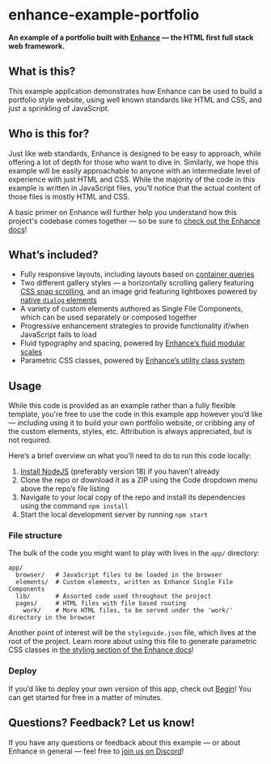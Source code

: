 # enhance-example-portfolio

**An example of a portfolio built with [Enhance](https://enhance.dev) — the HTML first full stack web framework.**

## What is this?
This example application demonstrates how Enhance can be used to build a portfolio style website, using well known standards like HTML and CSS, and just a sprinkling of JavaScript.

## Who is this for?
Just like web standards, Enhance is designed to be easy to approach, while offering a lot of depth for those who want to dive in. Similarly, we hope this example will be easily approachable to anyone with an intermediate level of experience with just HTML and CSS. While the majority of the code in this example is written in JavaScript files, you’ll notice that the actual content of those files is mostly HTML and CSS.

A basic primer on Enhance will further help you understand how this project's codebase comes together — so be sure to [check out the Enhance docs](https://enhance.dev/docs)!

## What’s included?
- Fully responsive layouts, including layouts based on [container queries](https://developer.mozilla.org/en-US/docs/Web/CSS/CSS_container_queries)
- Two different gallery styles — a horizontally scrolling gallery featuring [CSS snap scrolling](https://developer.mozilla.org/en-US/docs/Web/CSS/CSS_scroll_snap), and an image grid featuring lightboxes powered by [native `dialog` elements](https://developer.mozilla.org/en-US/docs/Web/HTML/Element/dialog)
- A variety of custom elements authored as Single File Components, which can be used separately or composed together
- Progressive enhancement strategies to provide functionality if/when JavaScript fails to load
- Fluid typography and spacing, powered by [Enhance’s fluid modular scales](https://enhance.dev/docs/learn/concepts/styling/modular-scales)
- Parametric CSS classes, powered by [Enhance’s utility class system](https://enhance.dev/docs/learn/concepts/styling/utility-classes)

## Usage
While this code is provided as an example rather than a fully flexible template, you're free to use the code in this example app however you’d like — including using it to build your own portfolio website, or cribbing any of the custom elements, styles, etc. Attribution is always appreciated, but is not required.

Here’s a brief overview on what you’ll need to do to run this code locally:

1. [Install NodeJS](https://nodejs.org/en) (preferably version 18) if you haven’t already
1. Clone the repo or download it as a ZIP using the Code dropdown menu above the repo’s file listing
1. Navigate to your local copy of the repo and install its dependencies using the command `npm install`
1. Start the local development server by running `npm start`

### File structure
The bulk of the code you might want to play with lives in the `app/` directory:

```shell
app/
  browser/   # JavaScript files to be loaded in the browser
  elements/  # Custom elements, written as Enhance Single File Components
  lib/       # Assorted code used throughout the project
  pages/     # HTML files with file based routing
    work/    # More HTML files, to be served under the 'work/' directory in the browser
```

Another point of interest will be the `styleguide.json` file, which lives at the root of the project. Learn more about using this file to generate parametric CSS classes in [the styling section of the Enhance docs](https://enhance.dev/docs/learn/concepts/styling/)!

### Deploy
If you’d like to deploy your own version of this app, check out [Begin](https://begin.com)! You can get started for free in a matter of minutes.

## Questions? Feedback? Let us know!
If you have any questions or feedback about this example — or about Enhance in general — feel free to [join us on Discord](https://enhance.dev/discord)!
